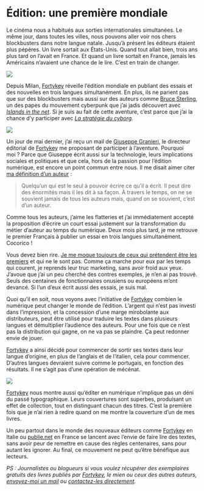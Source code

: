 # Édition: une première mondiale

Le cinéma nous a habitués aux sorties internationales simultanées. Le même jour, dans toutes les villes, nous pouvons aller voir nos chers blockbusters dans notre langue natale. Jusqu’à présent les éditeurs étaient plus pépères. Un livre sortait aux États-Unis. Quand tout allait bien, trois ans plus tard on l’avait en France. Et quand un livre sortait en France, jamais les Américains n’avaient une chance de le lire. C’est en train de changer.<span id="more-17898"></span>

![](https://tcrouzet.com/images_tc/2010/07/sterling.jpg)

Depuis Milan, [Fortykey](http://www.40kbooks.com) réveille l’édition mondiale en publiant des essais et des nouvelles en trois langues simultanément. En plus, ils ne parient pas que sur des blockbusters mais aussi sur des auteurs comme [Bruce Sterling](http://www.40kbooks.com/blog/?p=1), un des papes du mouvement cyberpunk que j’ai jadis découvert avec [*Islands in the net*](http://en.wikipedia.org/wiki/Islands_in_the_Net). Si je suis au fait de cette aventure, c’est parce que j’ai la chance d’y participer avec [*La* *stratégie du cyborg*](https://tcrouzet.com/la-strategie-du-cyborg/).

![](https://tcrouzet.com/images_tc/2010/07/strategia.png)

Un jour de mai dernier, j’ai reçu un mail de [Giuseppe Granieri](http://www.ibs.it/libri/granieri+giuseppe/libri+di+giuseppe+granieri.html), le directeur éditorial de [Fortykey](http://www.40kbooks.com) me proposant de participer à l’aventure. Pourquoi moi ? Parce que Giuseppe écrit aussi sur la technologie, leurs implications sociales et politiques et que cela, hors de la passion pour l’édition numérique, est encore un point commun entre nous. Il me disait aimer citer [ma définition d’un auteur](https://tcrouzet.com/2010/01/07/blogueur-gagne-journaliste/) :

> Quelqu’un qui est le seul à pouvoir écrire ce qu’il a écrit. Il peut dire des énormités mais il les dit à sa façon. À travers le temps, on ne se souvient jamais de tous les auteurs mais, quand on se souvient, c’est d’un auteur.

Comme tous les auteurs, j’aime les flatteries et j’ai immédiatement accepté la proposition d’écrire un court essai justement sur la transformation du métier d’auteur au temps du numérique. Deux mois plus tard, je me retrouve le premier Français à publier un essai en trois langues simultanément. Cocorico !

Vous devez bien rire. [Je me moque toujours de ceux qui prétendent être les premiers](https://tcrouzet.com/2010/07/15/quand-imposture-paye/) et qui ne le sont pas. Comme ça marche pour eux par les temps qui courent, je reprends leur truc marketing, sans avoir froid aux yeux. J’avoue que j’ai un peu cherché des contres exemples, je n’en ai pas trouvé. Seuls des centaines de fonctionnaires onusiens ou européens m’ont devancé. Si l’un d’eux écrit aussi des essais, je suis mal.

Quoi qu’il en soit, nous voyons avec l’initiative de [Fortykey](http://www.40kbooks.com) combien le numérique peut changer le monde de l’édition. L’argent qui n’est pas investi dans l’impression, et la concession d’une marge mirobolante aux distributeurs, peut être utilisé pour traduire les textes dans plusieurs langues et démultiplier l’audience des auteurs. Pour une fois que ce n’est pas la distribution qui gagne, on ne va pas se plaindre. Ça peut redonner envie de jouer.

[Fortykey](http://www.40kbooks.com) a ainsi décidé pour commencer de sortir ses textes dans leur langue d’origine, en plus de l’anglais et de l’italien, cela pour commencer. D’autres langues devraient suivre comme le portugais, en fonction des résultats. Il ne s’agit pas d’une opération de mécénat.

![](https://tcrouzet.com/images_tc/2010/07/covers.png)

[Fortykey](http://www.40kbooks.com) nous montre aussi qu’éditer en numérique n’implique pas un déni du passé typographique. Leurs couvertures sont superbes, produisant un effet de collection, tout en distinguant chacun des titres. C’est la première fois que je n’ai rien à redire quand on me montre la couverture d’un de mes livres.

Un peu partout dans le monde des nouveaux éditeurs comme [Fortykey](http://www.40kbooks.com) en Italie ou [publie.net](http://publie.net) en France se lancent avec l’envie de faire lire des textes, sans avoir peur de remettre en cause des règles centenaires, sans pour autant les ignorer. Au final, ce mouvement ne peut qu’être bénéfique aux lecteurs.

*PS : Journalistes ou blogueurs si vous voulez récupérer des exemplaires gratuits des livres publiés par [Fortykey](http://www.40kbooks.com), le mien ou ceux des autres auteurs, [envoyez-moi un mail](https://tcrouzet.com/informations/#mail) ou [contactez-les directement](http://www.40kbooks.com/blog/?page_id=950).*